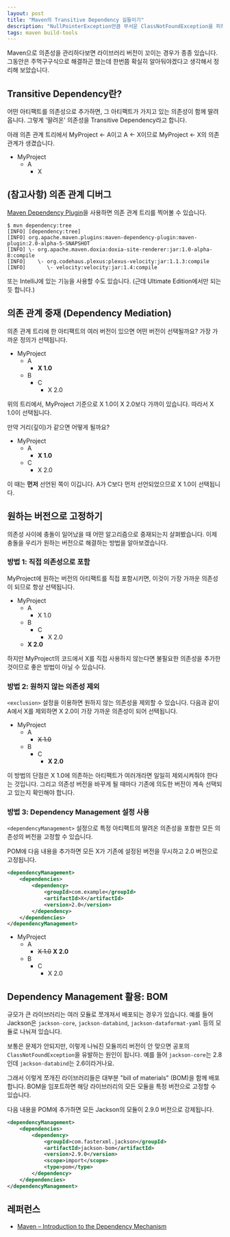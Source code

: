 ```yaml
---
layout: post
title: "Maven의 Transitive Dependency 길들이기"
description: "NullPointerException만큼 무서운 ClassNotFoundException을 피하는 방법"
tags: maven build-tools
---
```


Maven으로 의존성을 관리하다보면 라이브러리 버전이 꼬이는 경우가 종종 있습니다. 그동안은 주먹구구식으로 해결하곤 했는데 한번쯤 확실히 알아둬야겠다고 생각해서 정리해 보았습니다.


## Transitive Dependency란?

어떤 아티팩트를 의존성으로 추가하면, 그 아티팩트가 가지고 있는 의존성이 함께 딸려옵니다. 그렇게 '딸려온' 의존성을 Transitive Dependency라고 합니다.

아래 의존 관계 트리에서 MyProject &larr; A이고 A &larr; X이므로 MyProject &larr; X의 의존 관계가 생겼습니다.

* MyProject
    * A
        * X


## (참고사항) 의존 관계 디버그

[Maven Dependency Plugin](https://maven.apache.org/plugins/maven-dependency-plugin/)을 사용하면 의존 관계 트리를 찍어볼 수 있습니다.

```
$ mvn dependency:tree
[INFO] [dependency:tree]
[INFO] org.apache.maven.plugins:maven-dependency-plugin:maven-plugin:2.0-alpha-5-SNAPSHOT
[INFO] \- org.apache.maven.doxia:doxia-site-renderer:jar:1.0-alpha-8:compile
[INFO]    \- org.codehaus.plexus:plexus-velocity:jar:1.1.3:compile
[INFO]       \- velocity:velocity:jar:1.4:compile
```

또는 IntelliJ에 있는 기능을 사용할 수도 있습니다. (근데 Ultimate Edition에서만 되는 듯 합니다.)


## 의존 관계 중재 (Dependency Mediation)

의존 관계 트리에 한 아티팩트의 여러 버전이 있으면 어떤 버전이 선택될까요? 가장 가까운 정의가 선택됩니다.

* MyProject
    * A
        * **X 1.0**
    * B
        * C
            * X 2.0

위의 트리에서, MyProject 기준으로 X 1.0이 X 2.0보다 가까이 있습니다. 따라서 X 1.0이 선택됩니다.

만약 거리(깊이)가 같으면 어떻게 될까요?

* MyProject
    * A
        * **X 1.0**
    * C
        * X 2.0

이 때는 **먼저** 선언된 쪽이 이깁니다. A가 C보다 먼저 선언되었으므로 X 1.0이 선택됩니다.


## 원하는 버전으로 고정하기

의존성 사이에 충돌이 일어났을 때 어떤 알고리즘으로 중재되는지 살펴봤습니다. 이제 충돌을 우리가 원하는 버전으로 해결하는 방법을 알아보겠습니다.

### 방법 1: 직접 의존성으로 포함

MyProject에 원하는 버전의 아티팩트를 직접 포함시키면, 이것이 가장 가까운 의존성이 되므로 항상 선택됩니다.

* MyProject
    * A
        * X 1.0
    * B
        * C
            * X 2.0
    * **X 2.0**

하지만 MyProject의 코드에서 X를 직접 사용하지 않는다면 불필요한 의존성을 추가한 것이므로 좋은 방법이 아닐 수 있습니다.

### 방법 2: 원하지 않는 의존성 제외

`<exclusion>` 설정을 이용하면 원하지 않는 의존성을 제외할 수 있습니다. 다음과 같이 A에서 X를 제외하면 X 2.0이 가장 가까운 의존성이 되어 선택됩니다.

* MyProject
	* A
		* <del>X 1.0</del>
	* B
		* C
			* **X 2.0**

이 방법의 단점은 X 1.0에 의존하는 아티팩트가 여러개라면 일일히 제외시켜줘야 한다는 것입니다. 그리고 의존성 버전을 바꾸게 될 때마다 기존에 의도한 버전이 계속 선택되고 있는지 확인해야 합니다.

### 방법 3: Dependency Management 설정 사용

`<dependencyManagement>` 설정으로 특정 아티팩트의 딸려온 의존성을 포함한 모든 의존성의 버전을 고정할 수 있습니다.

POM에 다음 내용을 추가하면 모든 X가 기존에 설정된 버전을 무시하고 2.0 버전으로 고정됩니다.

```xml
<dependencyManagement>
    <dependencies>
        <dependency>
            <groupId>com.example</groupId>
            <artifactId>X</artifactId>
            <version>2.0</version>
        </dependency>
    </dependencies>
</dependencyManagement>
```

* MyProject
	* A
		* <del>X 1.0</del> **X 2.0**
	* B
        * C
            * X 2.0


## Dependency Management 활용: BOM

규모가 큰 라이브러리는 여러 모듈로 쪼개져서 배포되는 경우가 있습니다. 예를 들어 Jackson은 `jackson-core`, `jackson-databind`, `jackson-dataformat-yaml` 등의 모듈로 나눠져 있습니다.

보통은 문제가 안되지만, 이렇게 나눠진 모듈끼리 버전이 안 맞으면 공포의 `ClassNotFoundException`을 유발하는 원인이 됩니다. 예를 들어 `jackson-core`는 2.8인데 `jackson-databind`는 2.6이라거나요.

그래서 이렇게 쪼개진 라이브러리들은 대부분 "bill of materials" (BOM)을 함께 배포합니다. BOM을 임포트하면 해당 라이브러리의 모든 모듈을 특정 버전으로 고정할 수 있습니다.

다음 내용을 POM에 추가하면 모든 Jackson의 모듈이 2.9.0 버전으로 강제됩니다.

```xml
<dependencyManagement>
    <dependencies>
        <dependency>
            <groupId>com.fasterxml.jackson</groupId>
            <artifactId>jackson-bom</artifactId>
            <version>2.9.0</version>
            <scope>import</scope>
            <type>pom</type>
        </dependency>
    </dependencies>
</dependencyManagement>
```

## 레퍼런스

* [Maven &#x2013; Introduction to the Dependency Mechanism](http://maven.apache.org/guides/introduction/introduction-to-dependency-mechanism.html)
